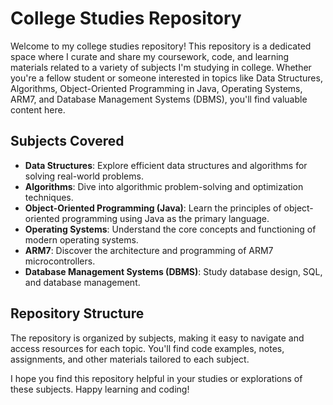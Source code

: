 # College Studies Repository

Welcome to my college studies repository! This repository is a dedicated space where I curate and share my coursework, code, and learning materials related to a variety of subjects I'm studying in college. Whether you're a fellow student or someone interested in topics like Data Structures, Algorithms, Object-Oriented Programming in Java, Operating Systems, ARM7, and Database Management Systems (DBMS), you'll find valuable content here.

## Subjects Covered

- **Data Structures**: Explore efficient data structures and algorithms for solving real-world problems.
- **Algorithms**: Dive into algorithmic problem-solving and optimization techniques.
- **Object-Oriented Programming (Java)**: Learn the principles of object-oriented programming using Java as the primary language.
- **Operating Systems**: Understand the core concepts and functioning of modern operating systems.
- **ARM7**: Discover the architecture and programming of ARM7 microcontrollers.
- **Database Management Systems (DBMS)**: Study database design, SQL, and database management.

## Repository Structure

The repository is organized by subjects, making it easy to navigate and access resources for each topic. You'll find code examples, notes, assignments, and other materials tailored to each subject.

I hope you find this repository helpful in your studies or explorations of these subjects. Happy learning and coding!
